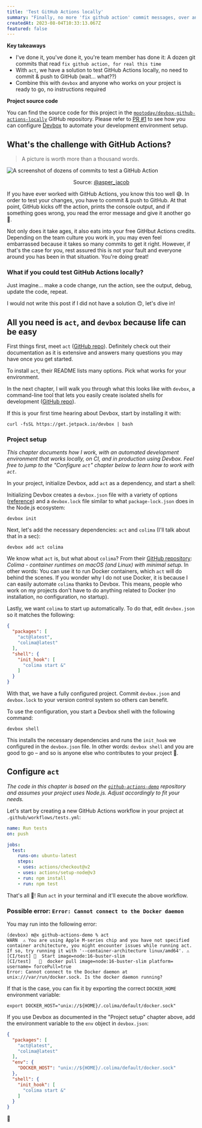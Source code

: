 ```yaml
---
title: 'Test GitHub Actions locally'
summary: "Finally, no more 'fix github action' commit messages, over and over again. Learn how to test your GitHub Actions locally, and all you need is one tool installed."
createdAt: 2023-08-04T10:33:13.067Z
featured: false
---
```


<script>
  export let data;
  const assetsBasePath = `/blog/${data.slug}`;
</script>

**Key takeaways**

- I've done it, you've done it, you're team member has done it: A dozen git commits that read `fix github action, for real this time`
- With `act`, we have a solution to test GitHub Actions locally, no need to commit & push to GitHub (wait... what??)
- Combine this with `devbox` and anyone who works on your project is ready to go, no instructions required

**Project source code**

You can find the source code for this project in the [`mootoday/devbox-github-actions-locally`](https://github.com/mootoday/devbox-github-actions-locally) GitHub repository. Please refer to [PR #1](https://github.com/mootoday/devbox-github-actions-locally/pull/1) to see how you can configure [Devbox](https://github.com/jetpack-io/devbox) to automate your development environment setup.

## What's the challenge with GitHub Actions?

> A picture is worth more than a thousand words.

![A screenshot of dozens of commits to test a GitHub Action]({assetsBasePath}/github-action-test-commits.jpeg)

<center>Source: <a href="https://twitter.com/asper_jacob/status/1652779553926905858" target="_blank">@asper_jacob</a></center>

If you have ever worked with GitHub Actions, you know this too well 😅. In order to test your changes, you have to commit & push to GitHub. At that point, GitHub kicks off the action, prints the console output, and if something goes wrong, you read the error message and give it another go 🔄.

Not only does it take ages, it also eats into your free GitHbut Actions credits. Depending on the team culture you work in, you may even feel embarrassed because it takes so many commits to get it right. However, if that's the case for you, rest assured this is not your fault and everyone around you has been in that situation. You're doing great!

### What if you could test GitHub Actions locally?

Just imagine... make a code change, run the action, see the output, debug, update the code, repeat.

I would not write this post if I did not have a solution 🙃, let's dive in!

## All you need is `act`, and `devbox` because life can be easy

First things first, meet `act` ([GitHub repo](https://github.com/nektos/act)). Definitely check out their documentation as it is extensive and answers many questions you may have once you get started.

To install `act`, their README lists many options. Pick what works for your environment.

In the next chapter, I will walk you through what this looks like with `devbox`, a command-line tool that lets you easily create isolated shells for development ([GitHub repo](https://github.com/jetpack-io/devbox)).

If this is your first time hearing about Devbox, start by installing it with:

```
curl -fsSL https://get.jetpack.io/devbox | bash
```

### Project setup

*This chapter documents how I work, with an automated development environment that works locally, on CI, and in production using Devbox. Feel free to jump to the "Configure `act`" chapter below to learn how to work with `act`*.

In your project, initialize Devbox, add `act` as a dependency, and start a shell:

Initializing Devbox creates a `devbox.json` file with a variety of options ([reference](https://www.jetpack.io/devbox/docs/configuration/)) and a `devbox.lock` file similar to what `package-lock.json` does in the Node.js ecosystem:

```shell
devbox init
```

Next, let's add the necessary dependencies: `act` and `colima` (I'll talk about that in a sec):

```shell
devbox add act colima
```

We know what `act` is, but what about `colima`? From their [GitHub repository](https://github.com/abiosoft/colima): *Colima - container runtimes on macOS (and Linux) with minimal setup.*
In other words: You can use it to run Docker containers, which `act` will do behind the scenes. If you wonder why I do not use Docker, it is because I can easily automate `colima` thanks to Devbox. This means, people who work on my projects don't have to do anything related to Docker (no installation, no configuration, no startup).

Lastly, we want `colima` to start up automatically. To do that, edit `devbox.json` so it matches the following:

```json
{
  "packages": [
    "act@latest",
    "colima@latest"
  ],
  "shell": {
    "init_hook": [
      "colima start &"
    ]
  }
}
```

With that, we have a fully configured project. Commit `devbox.json` and `devbox.lock` to your version control system so others can benefit.

To use the configuration, you start a Devbox shell with the following command:

```shell
devbox shell
```

This installs the necessary dependencies and runs the `init_hook` we configured in the `devbox.json` file. In other words: `devbox shell` and you are good to go – and so is anyone else who contributes to your project 🤯.

## Configure `act`

*The code in this chapter is based on the [`github-actions-demo`](https://github.com/cplee/github-actions-demo/tree/master) repository and assumes your project uses Node.js. Adjust accordingly to fit your needs.*

Let's start by creating a new GitHub Actions workflow in your project at `.github/workflows/tests.yml`:

```yaml
name: Run tests
on: push

jobs:
  test:
    runs-on: ubuntu-latest
    steps:
    - uses: actions/checkout@v2
    - uses: actions/setup-node@v3
    - run: npm install
    - run: npm test
```

That's all 🎉! Run `act` in your terminal and it'll execute the above workflow.



### Possible error: `Error: Cannot connect to the Docker daemon`

You may run into the following error:

```
(devbox) m@x github-actions-demo % act
WARN  ⚠ You are using Apple M-series chip and you have not specified container architecture, you might encounter issues while running act. If so, try running it with '--container-architecture linux/amd64'. ⚠
[CI/test] 🚀  Start image=node:16-buster-slim
[CI/test]   🐳  docker pull image=node:16-buster-slim platform= username= forcePull=true
Error: Cannot connect to the Docker daemon at unix:///var/run/docker.sock. Is the docker daemon running?
```

If that is the case, you can fix it by exporting the correct `DOCKER_HOME` environment variable:

```
export DOCKER_HOST="unix://${HOME}/.colima/default/docker.sock"
```

If you use Devbox as documented in the "Project setup" chapter above, add the environment variable to the `env` object in `devbox.json`:

```json
{
  "packages": [
    "act@latest",
    "colima@latest"
  ],
  "env": {
    "DOCKER_HOST": "unix://${HOME}/.colima/default/docker.sock"
  },
  "shell": {
    "init_hook": [
      "colima start &"
    ]
  }
}
```

👋
